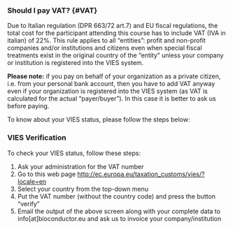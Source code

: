 ### Should I pay VAT? {#VAT}

Due to Italian regulation (DPR 663/72 art.7) and EU fiscal regulations, the total cost for the participant attending this course has to include VAT (IVA in italian) of 22%. This rule applies to all “entities”: profit and non-profit companies and/or institutions and citizens even when special fiscal treatments exist in the original country of the “entity” unless your company or institution is registered into the VIES system.

**Please note:** if you pay on behalf of your organization as a private citizen, i.e. from your personal bank account, then you have to add VAT anyway even if your organization is registered into the VIES system (as VAT is calculated for the actual “payer/buyer”). In this case it is better to ask us before paying.

To know about your VIES status, please follow the steps below:

### VIES Verification

To check your VIES status, follow these steps:

1. Ask your administration for the VAT number
2. Go to this web page http://ec.europa.eu/taxation_customs/vies/?locale=en
3. Select your country from the top-down menu
4. Put the VAT number (without the country code) and press the button “verify”
5. Email the output of the above screen along with your complete data to info[at]bioconductor.eu and ask us to invoice your company/institution
